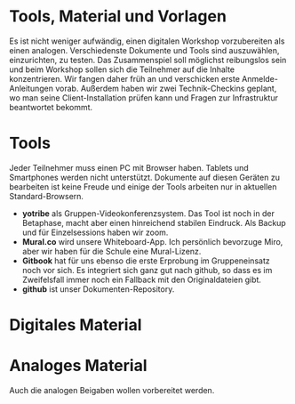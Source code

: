 # Tools, Material und Vorlagen

Es ist nicht weniger aufwändig, einen digitalen Workshop vorzubereiten als einen analogen. Verschiedenste Dokumente und Tools sind auszuwählen, einzurichten, zu testen. Das Zusammenspiel soll möglichst reibungslos sein und beim Workshop sollen sich die Teilnehmer auf die Inhalte konzentrieren. Wir fangen daher früh an und verschicken erste Anmelde-Anleitungen vorab. Außerdem haben wir zwei Technik-Checkins geplant, wo man seine Client-Installation prüfen kann und Fragen zur Infrastruktur beantwortet bekommt.

# Tools

Jeder Teilnehmer muss einen PC mit Browser haben. Tablets und Smartphones werden nicht unterstützt. Dokumente auf diesen Geräten zu bearbeiten ist keine Freude und einige der Tools arbeiten nur in aktuellen Standard-Browsern.

* **yotribe** als Gruppen-Videokonferenzsystem. Das Tool ist noch in der Betaphase, macht aber einen hinreichend stabilen Eindruck. Als Backup und für Einzelsessions haben wir zoom.
* **Mural.co** wird unsere Whiteboard-App. Ich persönlich bevorzuge Miro, aber wir haben für die Schule eine Mural-Lizenz. 
* **Gitbook** hat für uns ebenso die erste Erprobung im Gruppeneinsatz noch vor sich. Es integriert sich ganz gut nach github, so dass es im Zweifelsfall immer noch ein Fallback mit den Originaldateien gibt.
* **github** ist unser Dokumenten-Repository.

# Digitales Material

# Analoges Material

Auch die analogen Beigaben wollen vorbereitet werden.